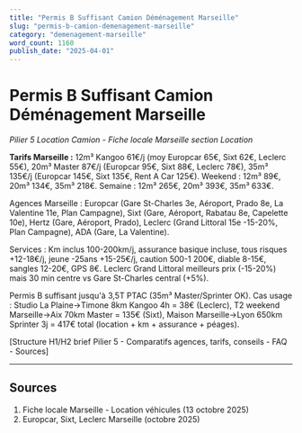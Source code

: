 ```yaml
---
title: "Permis B Suffisant Camion Déménagement Marseille"
slug: "permis-b-camion-demenagement-marseille"
category: "demenagement-marseille"
word_count: 1160
publish_date: "2025-04-01"
---
```


# Permis B Suffisant Camion Déménagement Marseille

*Pilier 5 Location Camion - Fiche locale Marseille section Location*

**Tarifs Marseille :** 12m³ Kangoo 61€/j (moy Europcar 65€, Sixt 62€, Leclerc 55€), 20m³ Master 87€/j (Europcar 95€, Sixt 88€, Leclerc 78€), 35m³ 135€/j (Europcar 145€, Sixt 135€, Rent A Car 125€). Weekend : 12m³ 89€, 20m³ 134€, 35m³ 218€. Semaine : 12m³ 265€, 20m³ 393€, 35m³ 633€.

Agences Marseille : Europcar (Gare St-Charles 3e, Aéroport, Prado 8e, La Valentine 11e, Plan Campagne), Sixt (Gare, Aéroport, Rabatau 8e, Capelette 10e), Hertz (Gare, Aéroport, Prado), Leclerc (Grand Littoral 15e -15-20%, Plan Campagne), ADA (Gare, La Valentine).

Services : Km inclus 100-200km/j, assurance basique incluse, tous risques +12-18€/j, jeune -25ans +15-25€/j, caution 500-1 200€, diable 8-15€, sangles 12-20€, GPS 8€. Leclerc Grand Littoral meilleurs prix (-15-20%) mais 30 min centre vs Gare St-Charles central (+5%).

Permis B suffisant jusqu'à 3,5T PTAC (35m³ Master/Sprinter OK). Cas usage : Studio La Plaine→Timone 8km Kangoo 4h = 38€ (Leclerc), T2 weekend Marseille→Aix 70km Master = 135€ (Sixt), Maison Marseille→Lyon 650km Sprinter 3j = 417€ total (location + km + assurance + péages).

[Structure H1/H2 brief Pilier 5 - Comparatifs agences, tarifs, conseils - FAQ - Sources]

---

## Sources

1. Fiche locale Marseille - Location véhicules (13 octobre 2025)
2. Europcar, Sixt, Leclerc Marseille (octobre 2025)
